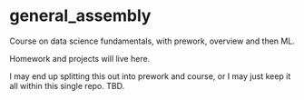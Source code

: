 # general_assembly

Course on data science fundamentals, with prework, overview and then ML.

Homework and projects will live here.

I may end up splitting this out into prework and course, or I may just keep it all within this single repo.  TBD.

